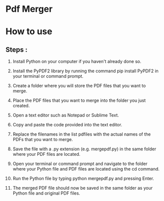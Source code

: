 # Pdf Merger
# How to use
## Steps :

1. Install Python on your computer if you haven't already done so.

2. Install the PyPDF2 library by running the command pip install PyPDF2 in your terminal or command prompt.

3. Create a folder where you will store the PDF files that you want to merge.

4. Place the PDF files that you want to merge into the folder you just created.

5. Open a text editor such as Notepad or Sublime Text.

6. Copy and paste the code provided into the text editor.

7. Replace the filenames in the list pdfiles with the actual names of the PDFs that you want to merge.

8. Save the file with a .py extension (e.g. mergepdf.py) in the same folder where your PDF files are located.

9. Open your terminal or command prompt and navigate to the folder where your Python file and PDF files are located using the cd command.

10. Run the Python file by typing python mergepdf.py and pressing Enter.

11. The merged PDF file should now be saved in the same folder as your Python file and original PDF files.




